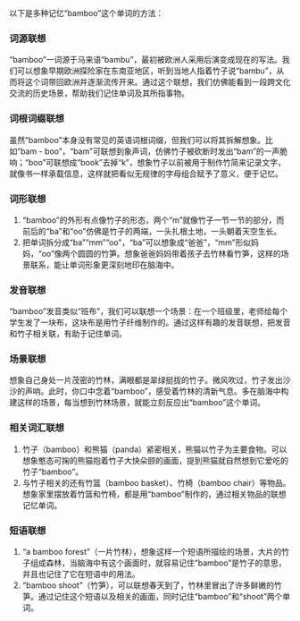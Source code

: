 以下是多种记忆“bamboo”这个单词的方法：

### 词源联想
“bamboo”一词源于马来语“bambu”，最初被欧洲人采用后演变成现在的写法。我们可以想象早期欧洲探险家在东南亚地区，听到当地人指着竹子说“bambu”，从而将这个词带回欧洲并逐渐流传开来。通过这个联想，我们仿佛能看到一段跨文化交流的历史场景，帮助我们记住单词及其所指事物。

### 词根词缀联想
虽然“bamboo”本身没有常见的英语词根词缀，但我们可以将其拆解想象。比如“bam - boo”，“bam”可联想到象声词，仿佛竹子被砍断时发出“bam”的一声脆响；“boo”可联想成“book”去掉“k”，想象竹子以前被用于制作竹简来记录文字，就像书一样承载信息，这样就把看似无规律的字母组合赋予了意义，便于记忆。

### 词形联想
1. “bamboo”的外形有点像竹子的形态，两个“m”就像竹子一节一节的部分，而前后的“ba”和“oo”仿佛是竹子的两端，一头扎根土地，一头朝着天空生长。
2. 把单词拆分成“ba”“mm”“oo”，“ba”可以想象成“爸爸”，“mm”形似妈妈，“oo”像两个圆圆的竹笋。想象爸爸妈妈带着孩子去竹林看竹笋，这样的场景联系，能让单词形象更深刻地印在脑海中。

### 发音联想
“bamboo”发音类似“班布”，我们可以联想一个场景：在一个班级里，老师给每个学生发了一块布，这块布是用竹子纤维制作的。通过这样有趣的发音联想，把发音和竹子相关联，有助于记住单词。

### 场景联想
想象自己身处一片茂密的竹林，满眼都是翠绿挺拔的竹子。微风吹过，竹子发出沙沙的声响。此时，你口中念着“bamboo”，感受着竹林的清新气息。多在脑海中构建这样的场景，每当想到竹林场景，就能立刻反应出“bamboo”这个单词。

### 相关词汇联想
1. 竹子（bamboo）和熊猫（panda）紧密相关，熊猫以竹子为主要食物。可以想象憨态可掬的熊猫抱着竹子大快朵颐的画面，提到熊猫就自然想到它爱吃的竹子“bamboo”。
2. 与竹子相关的还有竹篮（bamboo basket）、竹椅（bamboo chair）等物品。想象家里摆放着竹篮和竹椅，都是用“bamboo”制作的，通过相关物品的联想记忆单词。

### 短语联想
1. “a bamboo forest”（一片竹林），想象这样一个短语所描绘的场景，大片的竹子组成森林，当脑海中有这个画面时，就容易记住“bamboo”是竹子的意思，并且也记住了它在短语中的用法。
2. “bamboo shoot”（竹笋），可以联想春天到了，竹林里冒出了许多鲜嫩的竹笋。通过记住这个短语以及相关的画面，同时记住“bamboo”和“shoot”两个单词。 